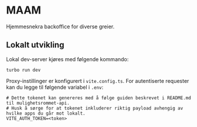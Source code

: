 # MAAM

Hjemmesnekra backoffice for diverse greier.

## Lokalt utvikling

Lokal dev-server kjøres med følgende kommando:

```
turbo run dev
```

Proxy-instillinger er konfigurert i `vite.config.ts`.
For autentiserte requester kan du legge til følgende variabel i `.env`:

```
# Dette tokenet kan genereres med å følge guiden beskrevet i README.md til mulighetsrommet-api.
# Husk å sørge for at tokenet inkluderer riktig payload avhengig av hvilke apps du går mot lokalt.
VITE_AUTH_TOKEN=<token>
```
